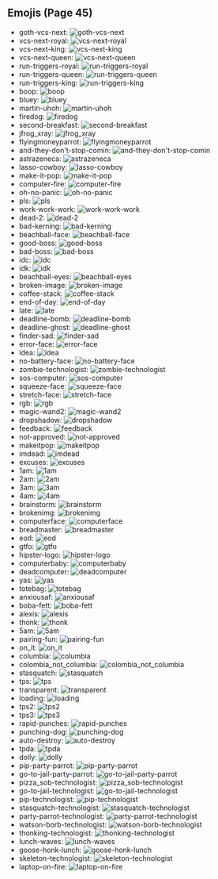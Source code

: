 
## Emojis (Page 45)

* goth-vcs-next: ![goth-vcs-next](output/goth-vcs-next.png)
* vcs-next-royal: ![vcs-next-royal](output/vcs-next-royal.png)
* vcs-next-king: ![vcs-next-king](output/vcs-next-king)
* vcs-next-queen: ![vcs-next-queen](output/vcs-next-queen)
* run-triggers-royal: ![run-triggers-royal](output/run-triggers-royal.png)
* run-triggers-queen: ![run-triggers-queen](output/run-triggers-queen)
* run-triggers-king: ![run-triggers-king](output/run-triggers-king)
* boop: ![boop](output/boop.gif)
* bluey: ![bluey](output/bluey.gif)
* martin-uhoh: ![martin-uhoh](output/martin-uhoh.png)
* firedog: ![firedog](output/firedog.png)
* second-breakfast: ![second-breakfast](output/second-breakfast.jpg)
* jfrog_xray: ![jfrog_xray](output/jfrog_xray.png)
* flyingmoneyparrot: ![flyingmoneyparrot](output/flyingmoneyparrot.gif)
* and-they-don't-stop-comin: ![and-they-don't-stop-comin](output/and-they-don't-stop-comin.gif)
* astrazeneca: ![astrazeneca](output/astrazeneca.png)
* lasso-cowboy: ![lasso-cowboy](output/lasso-cowboy.png)
* make-it-pop: ![make-it-pop](output/make-it-pop.png)
* computer-fire: ![computer-fire](output/computer-fire.png)
* oh-no-panic: ![oh-no-panic](output/oh-no-panic.png)
* pls: ![pls](output/pls.png)
* work-work-work: ![work-work-work](output/work-work-work.png)
* dead-2: ![dead-2](output/dead-2.png)
* bad-kerning: ![bad-kerning](output/bad-kerning.png)
* beachball-face: ![beachball-face](output/beachball-face.png)
* good-boss: ![good-boss](output/good-boss.png)
* bad-boss: ![bad-boss](output/bad-boss.png)
* idc: ![idc](output/idc.png)
* idk: ![idk](output/idk.png)
* beachball-eyes: ![beachball-eyes](output/beachball-eyes.png)
* broken-image: ![broken-image](output/broken-image.png)
* coffee-stack: ![coffee-stack](output/coffee-stack.png)
* end-of-day: ![end-of-day](output/end-of-day.png)
* late: ![late](output/late.png)
* deadline-bomb: ![deadline-bomb](output/deadline-bomb.png)
* deadline-ghost: ![deadline-ghost](output/deadline-ghost.png)
* finder-sad: ![finder-sad](output/finder-sad.png)
* error-face: ![error-face](output/error-face.png)
* idea: ![idea](output/idea.png)
* no-battery-face: ![no-battery-face](output/no-battery-face.png)
* zombie-technologist: ![zombie-technologist](output/zombie-technologist.png)
* sos-computer: ![sos-computer](output/sos-computer.png)
* squeeze-face: ![squeeze-face](output/squeeze-face.png)
* stretch-face: ![stretch-face](output/stretch-face.png)
* rgb: ![rgb](output/rgb.png)
* magic-wand2: ![magic-wand2](output/magic-wand2.png)
* dropshadow: ![dropshadow](output/dropshadow.png)
* feedback: ![feedback](output/feedback.png)
* not-approved: ![not-approved](output/not-approved.png)
* makeitpop: ![makeitpop](output/makeitpop.png)
* imdead: ![imdead](output/imdead.png)
* excuses: ![excuses](output/excuses.png)
* 1am: ![1am](output/1am.png)
* 2am: ![2am](output/2am.png)
* 3am: ![3am](output/3am.png)
* 4am: ![4am](output/4am.png)
* brainstorm: ![brainstorm](output/brainstorm.png)
* brokenimg: ![brokenimg](output/brokenimg.png)
* computerface: ![computerface](output/computerface.png)
* breadmaster: ![breadmaster](output/breadmaster.png)
* eod: ![eod](output/eod.png)
* gtfo: ![gtfo](output/gtfo.png)
* hipster-logo: ![hipster-logo](output/hipster-logo.png)
* computerbaby: ![computerbaby](output/computerbaby.png)
* deadcomputer: ![deadcomputer](output/deadcomputer.png)
* yas: ![yas](output/yas.png)
* totebag: ![totebag](output/totebag.png)
* anxiousaf: ![anxiousaf](output/anxiousaf.png)
* boba-fett: ![boba-fett](output/boba-fett.gif)
* alexis: ![alexis](output/alexis.jpg)
* thonk: ![thonk](output/thonk)
* 5am: ![5am](output/5am)
* pairing-fun: ![pairing-fun](output/pairing-fun.png)
* on_it: ![on_it](output/on_it.png)
* columbia: ![columbia](output/columbia.png)
* colombia_not_columbia: ![colombia_not_columbia](output/colombia_not_columbia.png)
* stasquatch: ![stasquatch](output/stasquatch.png)
* tps: ![tps](output/tps.png)
* transparent: ![transparent](output/transparent.png)
* loading: ![loading](output/loading.gif)
* tps2: ![tps2](output/tps2.png)
* tps3: ![tps3](output/tps3.png)
* rapid-punches: ![rapid-punches](output/rapid-punches.gif)
* punching-dog: ![punching-dog](output/punching-dog.gif)
* auto-destroy: ![auto-destroy](output/auto-destroy.png)
* tpda: ![tpda](output/tpda.png)
* dolly: ![dolly](output/dolly.png)
* pip-party-parrot: ![pip-party-parrot](output/pip-party-parrot.gif)
* go-to-jail-party-parrot: ![go-to-jail-party-parrot](output/go-to-jail-party-parrot)
* pizza_sob-technologist: ![pizza_sob-technologist](output/pizza_sob-technologist.png)
* go-to-jail-technologist: ![go-to-jail-technologist](output/go-to-jail-technologist.png)
* pip-technologist: ![pip-technologist](output/pip-technologist)
* stasquatch-technologist: ![stasquatch-technologist](output/stasquatch-technologist.png)
* party-parrot-technologist: ![party-parrot-technologist](output/party-parrot-technologist.gif)
* watson-borb-technologist: ![watson-borb-technologist](output/watson-borb-technologist.png)
* thonking-technologist: ![thonking-technologist](output/thonking-technologist.png)
* lunch-waves: ![lunch-waves](output/lunch-waves.gif)
* goose-honk-lunch: ![goose-honk-lunch](output/goose-honk-lunch.png)
* skeleton-technologist: ![skeleton-technologist](output/skeleton-technologist)
* laptop-on-fire: ![laptop-on-fire](output/laptop-on-fire.gif)
